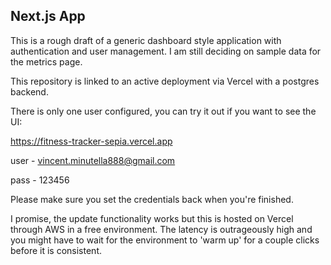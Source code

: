 ## Next.js App 

This is a rough draft of a generic dashboard style application with authentication and user management. I am still deciding
on sample data for the metrics page. 

This repository is linked to an active deployment via Vercel with a postgres backend.

There is only one user configured, you can try it out if you want to see the UI:

https://fitness-tracker-sepia.vercel.app

user - vincent.minutella888@gmail.com 

pass - 123456

Please make sure you set the credentials back when you're finished. 

I promise, the update functionality works but this is hosted on Vercel through AWS 
in a free environment. The latency is outrageously high and you might have to 
wait for the environment to 'warm up' for a couple clicks before it is consistent. 

